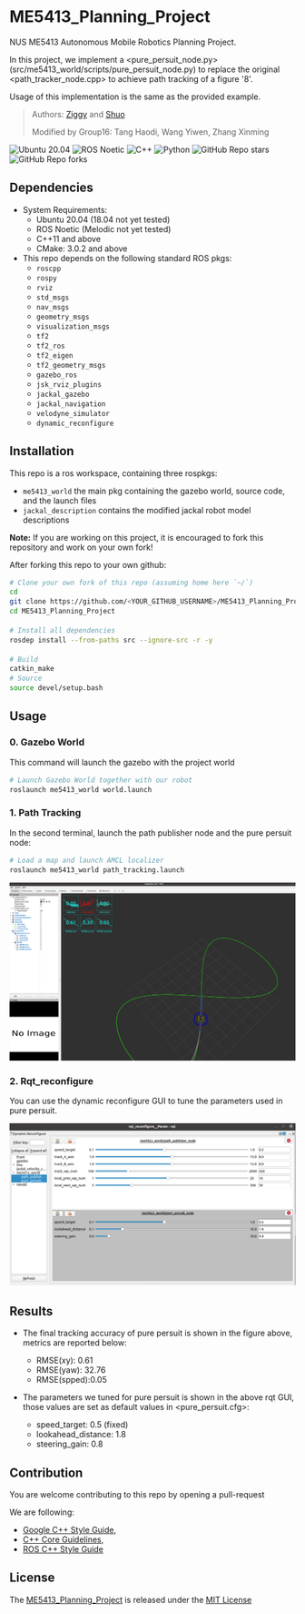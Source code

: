 # ME5413_Planning_Project

NUS ME5413 Autonomous Mobile Robotics Planning Project.

In this project, we implement a <pure_persuit_node.py> (src/me5413_world/scripts/pure_persuit_node.py) to replace the original <path_tracker_node.cpp> to achieve path tracking of a figure '8'. 

Usage of this implementation is the same as the provided example.

> Authors: [Ziggy](https://github.com/ziggyhuang) and [Shuo](https://github.com/SS47816)
> 
> Modified by Group16: Tang Haodi, Wang Yiwen, Zhang Xinming

![Ubuntu 20.04](https://img.shields.io/badge/OS-Ubuntu_20.04-informational?style=flat&logo=ubuntu&logoColor=white&color=2bbc8a)
![ROS Noetic](https://img.shields.io/badge/Tools-ROS_Noetic-informational?style=flat&logo=ROS&logoColor=white&color=2bbc8a)
![C++](https://img.shields.io/badge/Code-C++-informational?style=flat&logo=c%2B%2B&logoColor=white&color=2bbc8a)
![Python](https://img.shields.io/badge/Code-Python-informational?style=flat&logo=Python&logoColor=white&color=2bbc8a)
![GitHub Repo stars](https://img.shields.io/github/stars/NUS-Advanced-Robotics-Centre/ME5413_Planning_Project?color=FFE333)
![GitHub Repo forks](https://img.shields.io/github/forks/NUS-Advanced-Robotics-Centre/ME5413_Planning_Project?color=FFE333)

## Dependencies

* System Requirements:
  * Ubuntu 20.04 (18.04 not yet tested)
  * ROS Noetic (Melodic not yet tested)
  * C++11 and above
  * CMake: 3.0.2 and above
* This repo depends on the following standard ROS pkgs:
  * `roscpp`
  * `rospy`
  * `rviz`
  * `std_msgs`
  * `nav_msgs`
  * `geometry_msgs`
  * `visualization_msgs`
  * `tf2`
  * `tf2_ros`
  * `tf2_eigen`
  * `tf2_geometry_msgs`
  * `gazebo_ros`
  * `jsk_rviz_plugins`
  * `jackal_gazebo`
  * `jackal_navigation`
  * `velodyne_simulator`
  * `dynamic_reconfigure`

## Installation

This repo is a ros workspace, containing three rospkgs:

* `me5413_world` the main pkg containing the gazebo world, source code, and the launch files
* `jackal_description` contains the modified jackal robot model descriptions

**Note:** If you are working on this project, it is encouraged to fork this repository and work on your own fork!

After forking this repo to your own github:

```bash
# Clone your own fork of this repo (assuming home here `~/`)
cd
git clone https://github.com/<YOUR_GITHUB_USERNAME>/ME5413_Planning_Project.git
cd ME5413_Planning_Project

# Install all dependencies
rosdep install --from-paths src --ignore-src -r -y

# Build
catkin_make
# Source 
source devel/setup.bash
```

## Usage

### 0. Gazebo World

This command will launch the gazebo with the project world

```bash
# Launch Gazebo World together with our robot
roslaunch me5413_world world.launch
```

### 1. Path Tracking

In the second terminal, launch the path publisher node and the pure persuit node:

```bash
# Load a map and launch AMCL localizer
roslaunch me5413_world path_tracking.launch
```

![rviz_tracking_image](src/me5413_world/media/rviz_pure_persuit.png)

### 2. Rqt_reconfigure

You can use the dynamic reconfigure GUI to tune the parameters used in pure persuit.

![rqt_reconfig_image](src/me5413_world/media/rqt_reconfigure_pure_persuit.png)


## Results

* The final tracking accuracy of pure persuit is shown in the figure above, metrics are reported below:
  * RMSE(xy): 0.61
  * RMSE(yaw): 32.76
  * RMSE(spped):0.05
  
* The parameters we tuned for pure persuit is shown in the above rqt GUI, those values are set as default values in <pure_persuit.cfg>:
  * speed_target: 0.5  (fixed)
  * lookahead_distance: 1.8
  * steering_gain: 0.8
  

## Contribution

You are welcome contributing to this repo by opening a pull-request

We are following:

* [Google C++ Style Guide](https://google.github.io/styleguide/cppguide.html),
* [C++ Core Guidelines](https://isocpp.github.io/CppCoreGuidelines/CppCoreGuidelines#main),
* [ROS C++ Style Guide](http://wiki.ros.org/CppStyleGuide)

## License

The [ME5413_Planning_Project](https://github.com/NUS-Advanced-Robotics-Centre/ME5413_Planning_Project) is released under the [MIT License](https://github.com/NUS-Advanced-Robotics-Centre/ME5413_Planning_Project/blob/main/LICENSE)
